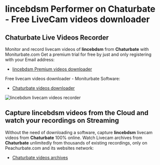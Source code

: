 # lincebdsm Performer on Chaturbate - Free LiveCam videos downloader

## Chaturbate Live Videos Recorder

Monitor and record livecam videos of **lincebdsm** from **Chaturbate** with Moniturbate.com
Get a premium trial for free by just and only registering with your Email address:
* [lincebdsm Premium videos downloader](https://moniturbate.com/request-demo-licence-key.html)

Free livecam videos downloader - Moniturbate Software:
* [Chaturbate videos downloader](https://moniturbate.com/moniturbate-download-software.html)

![lincebdsm livecam videos recorder](https://peachurnet.com/templates/moniturbate-software.png)


## Capture lincebdsm videos from the Cloud and watch your recordings on Streaming

Without the need of downloading a software, capture **lincebdsm** livecam videos from **Chaturbate** 100% online.
Watch Livecam archives from **Chaturbate** unlimitedly from thousands of existing recordings, only on Peachurbate.com and its websites network:
* [Chaturbate videos archives](https://peachurnet.com/)